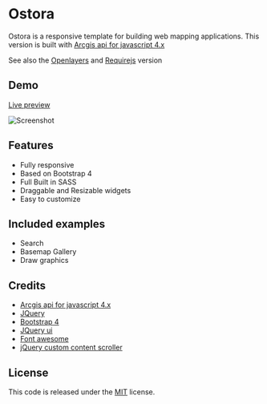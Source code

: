 # Ostora
Ostora is a responsive template for building web mapping applications. This version is built with [Arcgis api for javascript 4.x](https://developers.arcgis.com/javascript/)

See also the [Openlayers](http://openlayers.org/) and [Requirejs](http://requirejs.org/) version

## Demo
[Live preview](https://azouaoui-med.github.io/ostora-jsapi4/)

![Screenshot](https://user-images.githubusercontent.com/25878302/36319308-c8e40446-1342-11e8-9639-4be1d8c1539f.PNG)

## Features
*   Fully responsive
*   Based on Bootstrap 4
*   Full Built in SASS
*   Draggable and Resizable widgets
*   Easy to customize

## Included examples
*   Search
*   Basemap Gallery
*   Draw graphics

## Credits
*   [Arcgis api for javascript 4.x](https://developers.arcgis.com/javascript/)
*   [JQuery](http://jquery.com/)
*   [Bootstrap 4](https://getbootstrap.com/)
*   [JQuery ui](http://jqueryui.com)
*   [Font awesome](https://fontawesome.com/)
*   [jQuery custom content scroller](http://manos.malihu.gr/jquery-custom-content-scroller/)

## License
This code is released under the [MIT](https://github.com/azouaoui-med/ostora-jsapi4/blob/gh-pages/LICENSE) license.